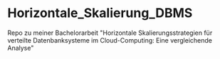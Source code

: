 # Horizontale_Skalierung_DBMS
Repo zu meiner Bachelorarbeit "Horizontale Skalierungsstrategien für verteilte Datenbanksysteme im Cloud-Computing: Eine vergleichende Analyse"
